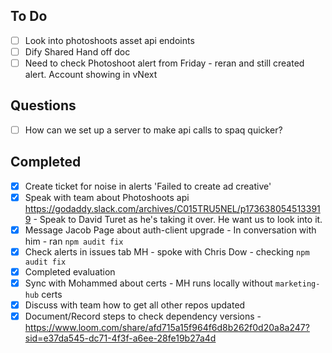 ## To Do
- [ ] Look into photoshoots asset api endoints
- [ ] Dify Shared Hand off doc
- [ ] Need to check Photoshoot alert from Friday - reran and still created alert. Account showing in vNext

## Questions
- [ ] How can we set up a server to make api calls to spaq quicker?


## Completed
- [x] Create ticket for noise in alerts 'Failed to create ad creative'
- [x] Speak with team about Photoshoots api https://godaddy.slack.com/archives/C015TRU5NEL/p1736380545133919 - Speak to David Turet as he's taking it over. He want us to look into it.
- [x] Message Jacob Page about auth-client upgrade - In conversation with him - ran `npm audit fix`
- [x] Check alerts in issues tab MH - spoke with Chris Dow - checking `npm audit fix`
- [x] Completed evaluation
- [x] Sync with Mohammed about certs - MH runs locally without `marketing-hub` certs
- [x] Discuss with team how to get all other repos updated
- [x] Document/Record steps to check dependency versions - https://www.loom.com/share/afd715a15f964f6d8b262f0d20a8a247?sid=e37da545-dc71-4f3f-a6ee-28fe19b27a4d
